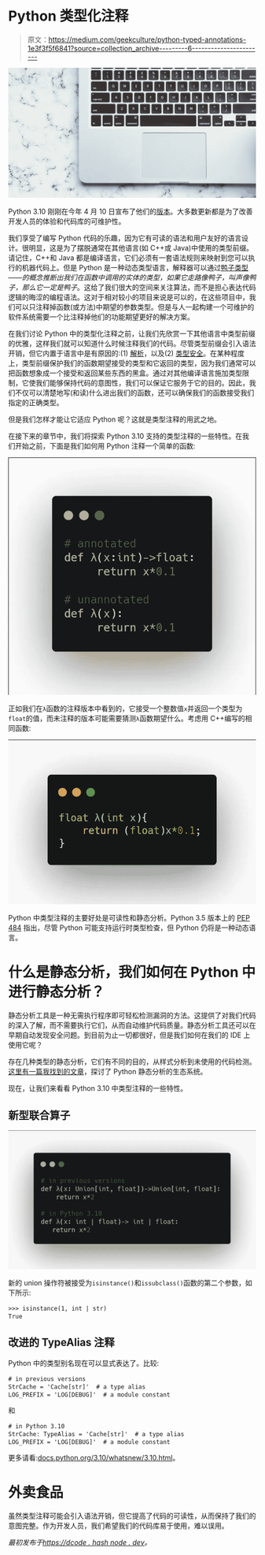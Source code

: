 # Python 类型化注释

> 原文：<https://medium.com/geekculture/python-typed-annotations-1e3f3f5f6841?source=collection_archive---------6----------------------->

![](img/d19c52c4f8ba577211f606af3c7c6ad6.png)

Python 3.10 刚刚在今年 4 月 10 日宣布了他们的[版本](https://docs.python.org/3.10/whatsnew/3.10.html)。大多数更新都是为了改善开发人员的体验和代码库的可维护性。

我们享受了编写 Python 代码的乐趣，因为它有可读的语法和用户友好的语言设计。很明显，这是为了摆脱通常在其他语言(如 C++或 Java)中使用的类型前缀。请记住，C++和 Java 都是编译语言，它们必须有一套语法规则来映射到您可以执行的机器代码上。但是 Python 是一种动态类型语言，解释器可以通过[鸭子类型](https://bityl.co/6LB9)——*的概念推断出我们在函数中调用的实体的类型，如果它走路像鸭子，叫声像鸭子，那么它一定是鸭子*。这给了我们很大的空间来关注算法，而不是担心表达代码逻辑的晦涩的编程语法。这对于相对较小的项目来说是可以的，在这些项目中，我们可以只注释掉函数(或方法)中期望的参数类型。但是与人一起构建一个可维护的软件系统需要一个比注释掉他们的功能期望更好的解决方案。

在我们讨论 Python 中的类型化注释之前，让我们先欣赏一下其他语言中类型前缀的优雅，这样我们就可以知道什么时候注释我们的代码。尽管类型前缀会引入语法开销，但它内置于语言中是有原因的:(1) [解析](https://bityl.co/6LBU)，以及(2) [类型安全](https://bityl.co/6LBT)。在某种程度上，类型前缀保护我们的函数期望接受的类型和它返回的类型，因为我们通常可以把函数想象成一个接受和返回某些东西的黑盒。通过对其他编译语言施加类型限制，它使我们能够保持代码的意图性，我们可以保证它服务于它的目的。因此，我们不仅可以清楚地写(和读)什么进出我们的函数，还可以确保我们的函数接受我们指定的正确类型。

但是我们怎样才能让它适应 Python 呢？这就是类型注释的用武之地。

在接下来的章节中，我们将探索 Python 3.10 支持的类型注释的一些特性。在我们开始之前，下面是我们如何用 Python 注释一个简单的函数:

![](img/b51fc627743dc5dc77809b58840936eb.png)

正如我们在`λ`函数的注释版本中看到的，它接受一个整数值`x`并返回一个类型为`float`的值，而未注释的版本可能需要猜测`λ`函数期望什么。考虑用 C++编写的相同函数:

![](img/3d0853b23a57bcddddab403128ee0654.png)

Python 中类型注释的主要好处是可读性和静态分析。Python 3.5 版本上的 [PEP 484](https://www.python.org/dev/peps/pep-0484/) 指出，尽管 Python 可能支持运行时类型检查，但 Python 仍将是一种动态语言。

# 什么是静态分析，我们如何在 Python 中进行静态分析？

静态分析工具是一种无需执行程序即可轻松检测漏洞的方法。这提供了对我们代码的深入了解，而不需要执行它们，从而自动维护代码质量。静态分析工具还可以在早期自动发现安全问题。到目前为止一切都很好，但是我们如何在我们的 IDE 上使用它呢？

存在几种类型的静态分析，它们有不同的目的，从样式分析到未使用的代码检测。[这里有一篇我找到的文章](https://luminousmen.com/post/python-static-analysis-tools)，探讨了 Python 静态分析的生态系统。

现在，让我们来看看 Python 3.10 中类型注释的一些特性。

## 新型联合算子

![](img/0266c5144353c1588afddfc0bc558150.png)

新的 union 操作符被接受为`isinstance()`和`issubclass()`函数的第二个参数，如下所示:

```
>>> isinstance(1, int | str)
True
```

## 改进的 TypeAlias 注释

Python 中的类型别名现在可以显式表达了。比较:

```
# in previous versions
StrCache = 'Cache[str]'  # a type alias
LOG_PREFIX = 'LOG[DEBUG]'  # a module constant
```

和

```
# in Python 3.10
StrCache: TypeAlias = 'Cache[str]'  # a type alias
LOG_PREFIX = 'LOG[DEBUG]'  # a module constant
```

更多请看:[docs.python.org/3.10/whatsnew/3.10.html](https://docs.python.org/3.10/whatsnew/3.10.html)。

# 外卖食品

虽然类型注释可能会引入语法开销，但它提高了代码的可读性，从而保持了我们的意图完整。作为开发人员，我们希望我们的代码库易于使用，难以误用。

*最初发布于*[*https://dcode . hash node . dev*](https://dcode.hashnode.dev/python-typed-annotations)*。*